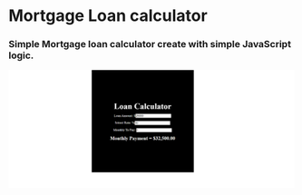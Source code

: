 # Mortgage Loan calculator

<h3>Simple Mortgage loan calculator create with simple JavaScript logic.</h3>

![](img/capture.png)



